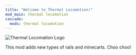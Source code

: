 ```yaml
---
title: "Welcome to Thermal Locomotion!"
mod_main: thermal locomotion
cascade:
  mods: thermal locomotion
---
```


![Thermal Locomation Logo](/images/logos/1.16/thermal-locomotion.png)

This mod adds new types of rails and minecarts. Choo choo!
